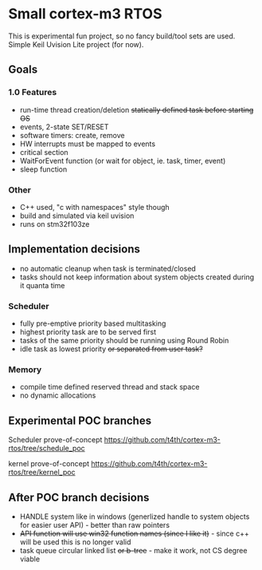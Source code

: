 # Small cortex-m3 RTOS

This is experimental fun project, so no fancy build/tool sets are used.
Simple Keil Uvision Lite project (for now).

## Goals

### 1.0 Features
* run-time thread creation/deletion ~~statically defined task before starting OS~~
* events, 2-state SET/RESET
* software timers: create, remove
* HW interrupts must be mapped to events
* critical section
* WaitForEvent function (or wait for object, ie. task, timer, event)
* sleep function

### Other
* C++ used, "c with namespaces" style though
* build and simulated via keil uvision
* runs on stm32f103ze

## Implementation decisions
* no automatic cleanup when task is terminated/closed
* tasks should not keep information about system objects created during it quanta time

### Scheduler
* fully pre-emptive priority based multitasking
* highest priority task are to be served first
* tasks of the same priority should be running using Round Robin
* idle task as lowest priority ~~or separated from user task?~~

### Memory
* compile time defined reserved thread and stack space
* no dynamic allocations

## Experimental POC branches
Scheduler prove-of-concept
https://github.com/t4th/cortex-m3-rtos/tree/schedule_poc

kernel prove-of-concept
https://github.com/t4th/cortex-m3-rtos/tree/kernel_poc

## After POC branch decisions
* HANDLE system like in windows (generlized handle to system objects for easier user API) - better than raw pointers
* ~~API function will use win32 function names (since I like it)~~ - since c++ will be used this is no longer valid
* task queue circular linked list ~~or b-tree~~ - make it work, not CS degree viable
